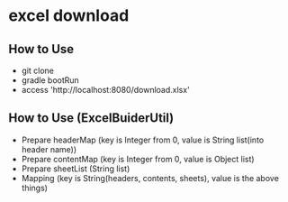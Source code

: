 # excel download

## How to Use
* git clone
* gradle bootRun
* access 'http://localhost:8080/download.xlsx'

## How to Use (ExcelBuiderUtil)
* Prepare headerMap (key is Integer from 0, value is String list(into header name))
* Prepare contentMap (key is Integer from 0, value is Object list)
* Prepare sheetList (String list)
* Mapping (key is String(headers, contents, sheets), value is the above things)
